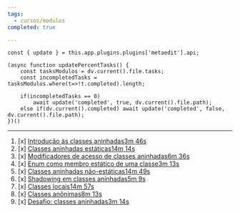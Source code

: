 ```yaml
---
tags:
  - cursos/modulos
completed: true

---
```


```dataviewjs
const { update } = this.app.plugins.plugins['metaedit'].api;

(async function updatePercentTasks() {
	const tasksModulos = dv.current().file.tasks;
	const incompletedTasks = tasksModulos.where(t=>!t.completed).length;
	
	if(incompletedTasks == 0)
		await update('completed', true, dv.current().file.path);
	else if(dv.current().completed) await update('completed', false, dv.current().file.path);
})()
```
---
1. [x] [Introdução às classes aninhadas3m 46s](https://app.algaworks.com/aulas/4783/introducao-as-classes-aninhadas)
2. [x] [Classes aninhadas estáticas14m 14s](https://app.algaworks.com/aulas/4784/classes-aninhadas-estaticas)
3. [x] [Modificadores de acesso de classes aninhadas6m 36s](https://app.algaworks.com/aulas/4785/modificadores-de-acesso-de-classes-aninhadas)
4. [x] [Enum como membro estático de uma classe3m 13s](https://app.algaworks.com/aulas/4786/enum-como-membro-estatico-de-uma-classe)
5. [x] [Classes aninhadas não-estáticas14m 49s](https://app.algaworks.com/aulas/4787/classes-aninhadas-nao-estaticas)
6. [x] [Shadowing em classes aninhadas5m 9s](https://app.algaworks.com/aulas/4788/shadowing-em-classes-aninhadas)
7. [x] [Classes locais14m 57s](https://app.algaworks.com/aulas/4789/classes-locais)
8. [x] [Classes anônimas8m 13s](https://app.algaworks.com/aulas/4790/classes-anonimas)
9. [x] [Desafio: classes aninhadas3m 14s](https://app.algaworks.com/aulas/4791/desafio-classes-aninhadas)